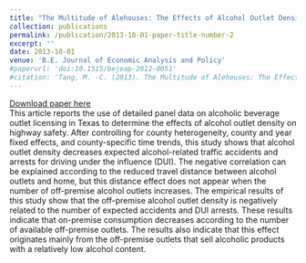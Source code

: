 ```yaml
---
title: "The Multitude of Alehouses: The Effects of Alcohol Outlet Density on Highway Safety"
collection: publications
permalink: /publication/2013-10-01-paper-title-number-2
excerpt: ''
date: 2013-10-01
venue: 'B.E. Journal of Economic Analysis and Policy'
#paperurl: 'doi:10.1515/bejeap-2012-0051'
#citation: 'Tang, M. -C. (2013). The Multitude of Alehouses: The Effects of Alcohol Outlet Density on Highway Safety. The B.E. Journal of Economic Analysis & Policy, 13(2), pp. 1023-1050. '
---
```

[Download paper here](https://www.dropbox.com/s/zlogmee0d7u1xsc/BEJEAP.pdf?dl=0)<br/>
This article reports the use of detailed panel data on alcoholic beverage outlet licensing in Texas to determine the effects of alcohol outlet density on highway safety. After controlling for county heterogeneity, county and year fixed effects, and county-specific time trends, this study shows that alcohol outlet density decreases expected alcohol-related traffic accidents and arrests for driving under the influence (DUI). The negative correlation can be explained according to the reduced travel distance between alcohol outlets and home, but this distance effect does not appear when the number of off-premise alcohol outlets increases. The empirical results of this study show that the off-premise alcohol outlet density is negatively related to the number of expected accidents and DUI arrests. These results indicate that on-premise consumption decreases according to the number of available off-premise outlets. The results also indicate that this effect originates mainly from the off-premise outlets that sell alcoholic products with a relatively low alcohol content.
